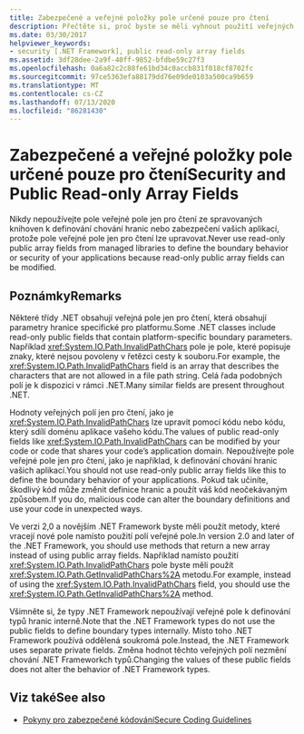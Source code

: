```yaml
---
title: Zabezpečené a veřejné položky pole určené pouze pro čtení
description: Přečtěte si, proč byste se měli vyhnout použití veřejných polí pole jen pro čtení k definování chování hranic nebo zabezpečení vašich aplikací.
ms.date: 03/30/2017
helpviewer_keywords:
- security [.NET Framework], public read-only array fields
ms.assetid: 3df28dee-2a9f-40ff-9852-bfdbe59c27f3
ms.openlocfilehash: 0a6a82c2c88fe61bd34c0accb831f018cf8702fc
ms.sourcegitcommit: 97ce5363efa88179dd76e09de0103a500ca9b659
ms.translationtype: MT
ms.contentlocale: cs-CZ
ms.lasthandoff: 07/13/2020
ms.locfileid: "86281430"
---
```

# <a name="security-and-public-read-only-array-fields"></a><span data-ttu-id="c3ac3-103">Zabezpečené a veřejné položky pole určené pouze pro čtení</span><span class="sxs-lookup"><span data-stu-id="c3ac3-103">Security and Public Read-only Array Fields</span></span>
<span data-ttu-id="c3ac3-104">Nikdy nepoužívejte pole veřejné pole jen pro čtení ze spravovaných knihoven k definování chování hranic nebo zabezpečení vašich aplikací, protože pole veřejné pole jen pro čtení lze upravovat.</span><span class="sxs-lookup"><span data-stu-id="c3ac3-104">Never use read-only public array fields from managed libraries to define the boundary behavior or security of your applications because read-only public array fields can be modified.</span></span>  
  
## <a name="remarks"></a><span data-ttu-id="c3ac3-105">Poznámky</span><span class="sxs-lookup"><span data-stu-id="c3ac3-105">Remarks</span></span>  

<span data-ttu-id="c3ac3-106">Některé třídy .NET obsahují veřejná pole jen pro čtení, která obsahují parametry hranice specifické pro platformu.</span><span class="sxs-lookup"><span data-stu-id="c3ac3-106">Some .NET classes include read-only public fields that contain platform-specific boundary parameters.</span></span> <span data-ttu-id="c3ac3-107">Například <xref:System.IO.Path.InvalidPathChars> pole je pole, které popisuje znaky, které nejsou povoleny v řetězci cesty k souboru.</span><span class="sxs-lookup"><span data-stu-id="c3ac3-107">For example, the <xref:System.IO.Path.InvalidPathChars> field is an array that describes the characters that are not allowed in a file path string.</span></span> <span data-ttu-id="c3ac3-108">Celá řada podobných polí je k dispozici v rámci .NET.</span><span class="sxs-lookup"><span data-stu-id="c3ac3-108">Many similar fields are present throughout .NET.</span></span>  
  
 <span data-ttu-id="c3ac3-109">Hodnoty veřejných polí jen pro čtení, jako je <xref:System.IO.Path.InvalidPathChars> lze upravit pomocí kódu nebo kódu, který sdílí doménu aplikace vašeho kódu.</span><span class="sxs-lookup"><span data-stu-id="c3ac3-109">The values of public read-only fields like <xref:System.IO.Path.InvalidPathChars> can be modified by your code or code that shares your code’s application domain.</span></span>  <span data-ttu-id="c3ac3-110">Nepoužívejte pole veřejné pole jen pro čtení, jako je například, k definování chování hranic vašich aplikací.</span><span class="sxs-lookup"><span data-stu-id="c3ac3-110">You should not use read-only public array fields like this to define the boundary behavior of your applications.</span></span>  <span data-ttu-id="c3ac3-111">Pokud tak učiníte, škodlivý kód může změnit definice hranic a použít váš kód neočekávaným způsobem.</span><span class="sxs-lookup"><span data-stu-id="c3ac3-111">If you do, malicious code can alter the boundary definitions and use your code in unexpected ways.</span></span>  
  
 <span data-ttu-id="c3ac3-112">Ve verzi 2,0 a novějším .NET Framework byste měli použít metody, které vracejí nové pole namísto použití polí veřejné pole.</span><span class="sxs-lookup"><span data-stu-id="c3ac3-112">In version 2.0 and later of the .NET Framework, you should use methods that return a new array instead of using public array fields.</span></span>  <span data-ttu-id="c3ac3-113">Například namísto použití <xref:System.IO.Path.InvalidPathChars> pole byste měli použít <xref:System.IO.Path.GetInvalidPathChars%2A> metodu.</span><span class="sxs-lookup"><span data-stu-id="c3ac3-113">For example, instead of using the <xref:System.IO.Path.InvalidPathChars> field, you should use the <xref:System.IO.Path.GetInvalidPathChars%2A> method.</span></span>  
  
 <span data-ttu-id="c3ac3-114">Všimněte si, že typy .NET Framework nepoužívají veřejné pole k definování typů hranic interně.</span><span class="sxs-lookup"><span data-stu-id="c3ac3-114">Note that the .NET Framework types do not use the public fields to define boundary types internally.</span></span>  <span data-ttu-id="c3ac3-115">Místo toho .NET Framework používá oddělená soukromá pole.</span><span class="sxs-lookup"><span data-stu-id="c3ac3-115">Instead, the .NET Framework uses separate private fields.</span></span>  <span data-ttu-id="c3ac3-116">Změna hodnot těchto veřejných polí nezmění chování .NET Frameworkch typů.</span><span class="sxs-lookup"><span data-stu-id="c3ac3-116">Changing the values of these public fields does not alter the behavior of .NET Framework types.</span></span>  
  
## <a name="see-also"></a><span data-ttu-id="c3ac3-117">Viz také</span><span class="sxs-lookup"><span data-stu-id="c3ac3-117">See also</span></span>

- [<span data-ttu-id="c3ac3-118">Pokyny pro zabezpečené kódování</span><span class="sxs-lookup"><span data-stu-id="c3ac3-118">Secure Coding Guidelines</span></span>](../../standard/security/secure-coding-guidelines.md)
